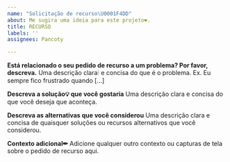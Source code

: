 ```yaml
---
name: "Solicitação de recurso\U0001F4DD"
about: Me sugira uma ideia para este projeto❤.
title: RECURSO
labels: ''
assignees: Pancoty

---
```


**Está relacionado o seu pedido de recurso a um problema? Por favor, descreva.**
Uma descrição clara🕯 e concisa do que é o problema. Ex. Eu sempre fico frustrado quando [...]

**Descreva a solução💡 que você gostaria**
Uma descrição clara e concisa do que você deseja que aconteça.

**Descreva as alternativas que você considerou**
Uma descrição clara e concisa de quaisquer soluções ou recursos alternativos que você considerou.

**Contexto adicional✏**
Adicione qualquer outro contexto ou capturas de tela sobre o pedido de recurso aqui.
